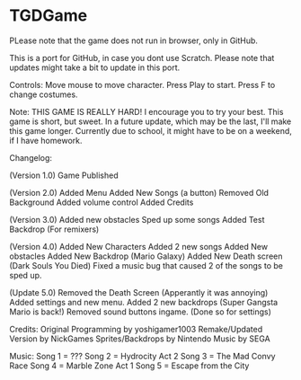 # TGDGame
PLease note that the game does not run in browser, only in GitHub.

This is a port for GitHub, in case you dont use Scratch.
Please note that updates might take a bit to update in this port.

Controls:
Move mouse to move character.
Press Play to start.
Press F to change costumes.

Note: 
THIS GAME IS REALLY HARD! I encourage you to try your best. This game is short, but sweet.
In a future update, which may be the last, I'll make this game longer.
Currently due to school, it might have to be on a weekend, if I have homework.

Changelog:

(Version 1.0)
Game Published

(Version 2.0)
Added Menu
Added New Songs (a button)
Removed Old Background
Added volume control
Added Credits

(Version 3.0)
Added new obstacles
Sped up some songs
Added Test Backdrop (For remixers)

(Version 4.0)
Added New Characters
Added 2 new songs
Added New obstacles
Added New Backdrop (Mario Galaxy)
Added New Death screen (Dark Souls You Died)
Fixed a music bug that caused 2 of the songs to be sped up.

(Update 5.0)
Removed the Death Screen (Apperantly it was annoying)
Added settings and new menu.
Added 2 new backdrops (Super Gangsta Mario is back!)
Removed sound buttons ingame. (Done so for settings)

Credits:
Original Programming by yoshigamer1003
Remake/Updated Version by NickGames
Sprites/Backdrops by Nintendo
Music by SEGA

Music:
Song 1 = ???
Song 2 = Hydrocity Act 2
Song 3 = The Mad Convy Race
Song 4 = Marble Zone Act 1
Song 5 = Escape from the City

